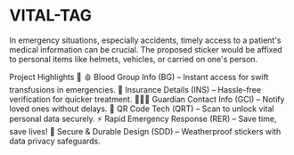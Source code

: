 # VITAL-TAG
In emergency situations, especially accidents, timely access to a patient's medical information can be crucial. The proposed sticker would be affixed to personal items like helmets, vehicles, or carried on one's person.


  Project Highlights 🚀
    🩸 Blood Group Info (BG) – Instant access for swift transfusions in emergencies.
    📄 Insurance Details (INS) – Hassle-free verification for quicker treatment.
    👨‍👩‍👧 Guardian Contact Info (GCI) – Notify loved ones without delays.
    📲 QR Code Tech (QRT) – Scan to unlock vital personal data securely.
    ⚡ Rapid Emergency Response (RER) – Save time, save lives!
    🔐 Secure & Durable Design (SDD) – Weatherproof stickers with data privacy safeguards.
